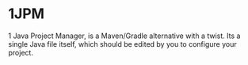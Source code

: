 # 1JPM
1 Java Project Manager, is a Maven/Gradle alternative with a twist. Its a single Java file itself, which should be edited by you to configure your project.
